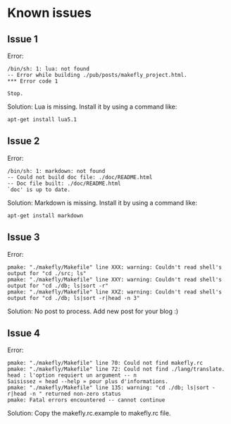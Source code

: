 <link href="./readme.css" rel="stylesheet"></link>

# Known issues

## Issue 1

Error:

    /bin/sh: 1: lua: not found
    -- Error while building ./pub/posts/makefly_project.html.
    *** Error code 1
    
    Stop.

Solution: Lua is missing. Install it by using a command like:

    apt-get install lua5.1

## Issue 2

Error:

    /bin/sh: 1: markdown: not found
    -- Could not build doc file: ./doc/README.html
    -- Doc file built: ./doc/README.html
    `doc' is up to date.

Solution: Markdown is missing. Install it by using a command like:

    apt-get install markdown

## Issue 3

Error:

    pmake: "./makefly/Makefile" line XXX: warning: Couldn't read shell's output for "cd ./src; ls"
    pmake: "./makefly/Makefile" line XXY: warning: Couldn't read shell's output for "cd ./db; ls|sort -r"
    pmake: "./makefly/Makefile" line XXZ: warning: Couldn't read shell's output for "cd ./db; ls|sort -r|head -n 3"

Solution: No post to process. Add new post for your blog :)

## Issue 4

Error:

    pmake: "./makefly/Makefile" line 70: Could not find makefly.rc
    pmake: "./makefly/Makefile" line 72: Could not find ./lang/translate.
    head : l'option requiert un argument -- n
    Saisissez « head --help » pour plus d'informations.
    pmake: "./makefly/Makefile" line 135: warning: "cd ./db; ls|sort -r|head -n " returned non-zero status
    pmake: Fatal errors encountered -- cannot continue

Solution: Copy the makefly.rc.example to makefly.rc file.
